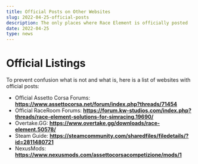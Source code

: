 ```yaml
---
title: Official Posts on Other Websites 
slug: 2022-04-25-official-posts
description: The only places where Race Element is officially posted
date: 2022-04-25
type: news
---
```

# Official Listings
To prevent confusion what is not and what is, here is a list of websites with official posts:
- Official Assetto Corsa Forums: **<a href="https://www.assettocorsa.net/forum/index.php?threads/71454" target="_blank">https://www.assettocorsa.net/forum/index.php?threads/71454</a>**
- Official RaceRoom Forums: **<a href="https://forum.kw-studios.com/index.php?threads/race-element-solutions-for-simracing.19690/" target="_blank">https://forum.kw-studios.com/index.php?threads/race-element-solutions-for-simracing.19690/</a>**
- Overtake.GG: **<a href="https://www.overtake.gg/downloads/race-element.50578/" target="_blank">https://www.overtake.gg/downloads/race-element.50578/</a>**
- Steam Guide: **<a href="https://steamcommunity.com/sharedfiles/filedetails/?id=2811480721">https://steamcommunity.com/sharedfiles/filedetails/?id=2811480721</a>**
- NexusMods: **<a href="https://www.nexusmods.com/assettocorsacompetizione/mods/1">https://www.nexusmods.com/assettocorsacompetizione/mods/1</a>**

